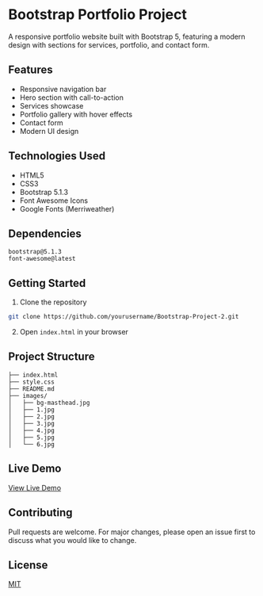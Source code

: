 # Bootstrap Portfolio Project

A responsive portfolio website built with Bootstrap 5, featuring a modern design with sections for services, portfolio, and contact form.

## Features

- Responsive navigation bar
- Hero section with call-to-action
- Services showcase
- Portfolio gallery with hover effects
- Contact form
- Modern UI design

## Technologies Used

- HTML5
- CSS3
- Bootstrap 5.1.3
- Font Awesome Icons
- Google Fonts (Merriweather)

## Dependencies

```
bootstrap@5.1.3
font-awesome@latest
```

## Getting Started

1. Clone the repository
```bash
git clone https://github.com/yourusername/Bootstrap-Project-2.git
```

2. Open `index.html` in your browser

## Project Structure

```
├── index.html
├── style.css
├── README.md
├── images/
│   ├── bg-masthead.jpg
│   ├── 1.jpg
│   ├── 2.jpg
│   ├── 3.jpg
│   ├── 4.jpg
│   ├── 5.jpg
│   └── 6.jpg
```

## Live Demo

[View Live Demo](https://bootstrap-project-sirac.netlify.app/)

## Contributing

Pull requests are welcome. For major changes, please open an issue first to discuss what you would like to change.

## License

[MIT](https://choosealicense.com/licenses/mit/) 
